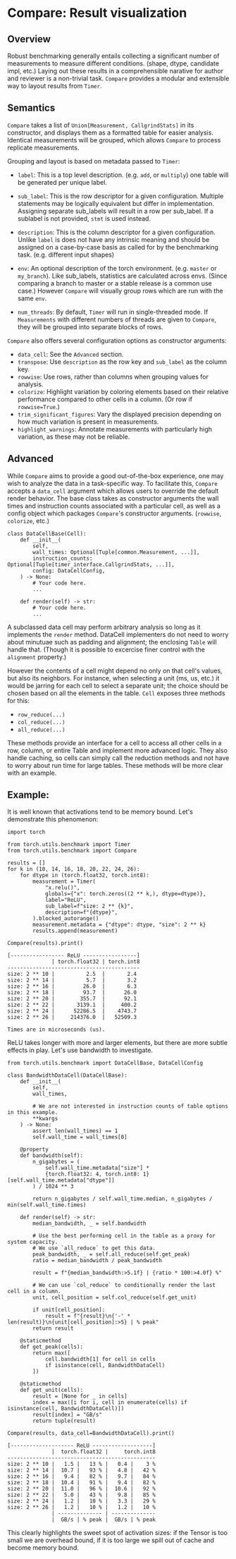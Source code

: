 # Compare: Result visualization
## Overview

Robust benchmarking generally entails collecting a significant number of
measurements to measure different conditions. (shape, dtype, candidate impl, etc.)
Laying out these results in a comprehensible narative for author and reviewer
is a non-trivial task. `Compare` provides a modular and extensible way to layout
results from `Timer`.

## Semantics

`Compare` takes a list of `Union[Measurement, CallgrindStats]` in its constructor,
and displays them as a formatted table for easier analysis. Identical measurements
will be grouped, which allows `Compare` to process replicate measurements.

Grouping and layout is based on metadata passed to `Timer`:

* `label`: This is a top level description. (e.g. `add`, or `multiply`) one
table will be generated per unique label.

* `sub_label`: This is the row descriptor for a given configuration. Multiple
statements may be logically equivalent but differ in implementation. Assigning
separate sub_labels will result in a row per sub_label. If a sublabel is not
provided, `stmt` is used instead.

* `description`: This is the column descriptor for a given configuration. Unlike
`label` is does not have any intrinsic meaning and should be assigned on a
case-by-case basis as called for by the benchmarking task. (e.g. different input
shapes)

* `env`: An optional description of the torch environment. (e.g. `master` or
`my_branch`). Like sub_labels, statistics are calculated across envs. (Since
comparing a branch to master or a stable release is a common use case.)
However `Compare` will visually group rows which are run with the same `env`.

* `num_threads`: By default, `Timer` will run in single-threaded mode. If
`Measurements` with different numbers of threads are given to `Compare`, they
will be grouped into separate blocks of rows.

`Compare` also offers several configuration options as constructor arguments:
* `data_cell`: See the `Advanced` section.
* `transpose`: Use `description` as the row key and `sub_label` as the column key.
* `rowwise`: Use rows, rather than columns when grouping values for analysis.
* `colorize`: Highlight variation by coloring elements based on their relative
performance compared to other cells in a column. (Or row if `rowwise=True`.)
* `trim_significant_figures`: Vary the displayed precision depending on how
much variation is present in measurements.
* `highlight_warnings`: Annotate measurements with particularly high variation,
as these may not be reliable.


## Advanced

While `Compare` aims to provide a good out-of-the-box experience, one may wish
to analyze the data in a task-specific way. To facilitate this, `Compare`
accepts a `data_cell` argument which allows users to override the default render
behavior. The base class takes as constructor arguments the wall times and
instruction counts associated with a particular cell, as well as a config object
which packages `Compare`'s constructor arguments. (`rowwise`, `colorize`, etc.)

```
class DataCellBase(Cell):
    def __init__(
        self,
        wall_times: Optional[Tuple[common.Measurement, ...]],
        instruction_counts: Optional[Tuple[timer_interface.CallgrindStats, ...]],
        config: DataCellConfig,
    ) -> None:
        # Your code here.
        ...

    def render(self) -> str:
        # Your code here.
        ...
```

A subclassed data cell may perform arbitrary analysis so long as it implements
the `render` method. DataCell implementers do not need to worry about minutuae
such as padding and alignment; the enclosing `Table` will handle that. (Though
it is possible to excercise finer control with the `alignment` property.)

However the contents of a cell might depend no only on that cell's values, but
also its neighbors. For instance, when selecting a unit (ms, us, etc.) it would
be jarring for each cell to select a separate unit; the choice should be chosen
based on all the elements in the table. `Cell` exposes three methods for this:
* `row_reduce(...)`
* `col_reduce(...)`
* `all_reduce(...)`

These methods provide an interface for a cell to access all other cells in a row,
column, or entire Table and implement more advanced logic. They also handle
caching, so cells can simply call the reduction methods and not have to worry
about run time for large tables. These methods will be more clear with an example.


## Example:

It is well known that activations tend to be memory bound. Let's demonstrate
this phenomenon:


```
import torch

from torch.utils.benchmark import Timer
from torch.utils.benchmark import Compare

results = []
for k in (10, 14, 16, 18, 20, 22, 24, 26):
    for dtype in (torch.float32, torch.int8):
        measurement = Timer(
            "x.relu()",
            globals={"x": torch.zeros((2 ** k,), dtype=dtype)},
            label="ReLU",
            sub_label=f"size: 2 ** {k}",
            description=f"{dtype}",
        ).blocked_autorange()
        measurement.metadata = {"dtype": dtype, "size": 2 ** k}
        results.append(measurement)

Compare(results).print()
```

```
[----------------- ReLU -----------------]
              | torch.float32 | torch.int8
------------------------------------------
size: 2 ** 10 |          2.5  |       2.4
size: 2 ** 14 |          5.7  |       3.2
size: 2 ** 16 |         26.0  |       6.3
size: 2 ** 18 |         93.7  |      26.0
size: 2 ** 20 |        355.7  |      92.1
size: 2 ** 22 |       3139.1  |     400.2
size: 2 ** 24 |      52286.5  |    4743.7
size: 2 ** 26 |     214376.0  |   52509.3

Times are in microseconds (us).
```

ReLU takes longer with more and larger elements, but there are more subtle
effects in play. Let's use bandwidth to investigate.

```
from torch.utils.benchmark import DataCellBase, DataCellConfig

class BandwidthDataCell(DataCellBase):
    def __init__(
        self,
        wall_times,

        # We are not interested in instruction counts of table options in this example.
        **kwargs
    ) -> None:
        assert len(wall_times) == 1
        self.wall_time = wall_times[0]

    @property
    def bandwidth(self):
        n_gigabytes = (
            self.wall_time.metadata["size"] *
            {torch.float32: 4, torch.int8: 1}[self.wall_time.metadata["dtype"]]
        ) / 1024 ** 3

        return n_gigabytes / self.wall_time.median, n_gigabytes / min(self.wall_time.times)

    def render(self) -> str:
        median_bandwidth, _ = self.bandwidth

        # Use the best performing cell in the table as a proxy for system capacity.
        # We use `all_reduce` to get this data.
        peak_bandwidth, _ = self.all_reduce(self.get_peak)
        ratio = median_bandwidth / peak_bandwidth

        result = f"{median_bandwidth:>5.1f} | {ratio * 100:>4.0f} %"

        # We can use `col_reduce` to conditionally render the last cell in a column.
        unit, cell_position = self.col_reduce(self.get_unit)

        if unit[cell_position]:
            result = f"{result}\n{'-' * len(result)}\n{unit[cell_position]:>5} | % peak"
        return result

    @staticmethod
    def get_peak(cells):
        return max([
            cell.bandwidth[1] for cell in cells
            if isinstance(cell, BandwidthDataCell)
        ])

    @staticmethod
    def get_unit(cells):
        result = [None for _ in cells]
        index = max([i for i, cell in enumerate(cells) if isinstance(cell, BandwidthDataCell)])
        result[index] = "GB/s"
        return tuple(result)

Compare(results, data_cell=BandwidthDataCell).print()
```

```
[-------------------- ReLU -------------------]
              |  torch.float32 |     torch.int8
-----------------------------------------------
size: 2 ** 10 |   1.5 |   13 % |   0.4 |    3 %
size: 2 ** 14 |  10.7 |   93 % |   4.8 |   42 %
size: 2 ** 16 |   9.4 |   82 % |   9.7 |   84 %
size: 2 ** 18 |  10.4 |   91 % |   9.4 |   82 %
size: 2 ** 20 |  11.0 |   96 % |  10.6 |   92 %
size: 2 ** 22 |   5.0 |   43 % |   9.8 |   85 %
size: 2 ** 24 |   1.2 |   10 % |   3.3 |   29 %
size: 2 ** 26 |   1.2 |   10 % |   1.2 |   10 %
              | -------------- | --------------
              |  GB/s | % peak |  GB/s | % peak
```

This clearly highlights the sweet spot of activation sizes: if the Tensor is too
small we are overhead bound, if it is too large we spill out of cache and become
memory bound.
